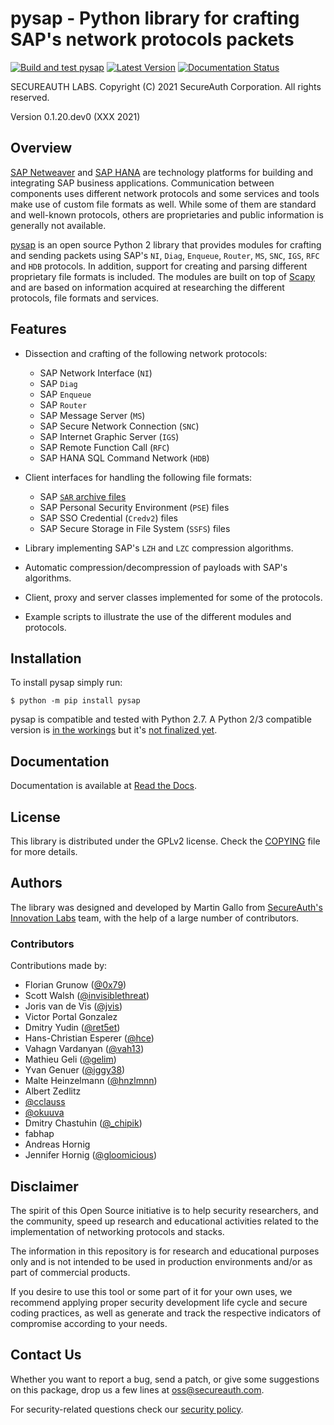 pysap - Python library for crafting SAP's network protocols packets
===================================================================

[![Build and test pysap](https://github.com/SecureAuthCorp/pysap/workflows/Build%20and%20test%20pysap/badge.svg)](https://github.com/SecureAuthCorp/pysap/actions?query=workflow%3A%22Build+and+test+pysap%22)
[![Latest Version](https://img.shields.io/pypi/v/pysap.svg)](https://pypi.python.org/pypi/pysap/)
[![Documentation Status](http://readthedocs.org/projects/pysap/badge/?version=latest)](http://pysap.readthedocs.io/en/latest/?badge=latest)

SECUREAUTH LABS. Copyright (C) 2021 SecureAuth Corporation. All rights reserved.

Version 0.1.20.dev0 (XXX 2021)


Overview
--------

[SAP Netweaver](https://www.sap.com/platform/netweaver/index.epx) and
[SAP HANA](https://www.sap.com/products/hana.html) are technology platforms for
building and integrating SAP business applications. Communication between components
uses different network protocols and some services and tools make use of custom file
formats as well. While some of them are standard and well-known protocols, others
are proprietaries and public information is generally not available.

[pysap](https://www.secureauth.com/labs/open-source-tools/pysap)
is an open source Python 2 library that provides modules for crafting and sending packets
using SAP's `NI`, `Diag`, `Enqueue`, `Router`, `MS`, `SNC`, `IGS`, `RFC` and `HDB`
protocols. In addition, support for creating and parsing different proprietary file
formats is included. The modules are built on top of [Scapy](https://scapy.net/) and are
based on information acquired at researching the different protocols, file formats
and services.


Features
--------

* Dissection and crafting of the following network protocols:

    * SAP Network Interface (`NI`)
    * SAP `Diag`
    * SAP `Enqueue`
    * SAP `Router`
    * SAP Message Server (`MS`)
    * SAP Secure Network Connection (`SNC`)
    * SAP Internet Graphic Server (`IGS`)
    * SAP Remote Function Call (`RFC`)
    * SAP HANA SQL Command Network (`HDB`)

* Client interfaces for handling the following file formats:

    * SAP [`SAR` archive files](https://www.iana.org/assignments/media-types/application/vnd.sar)
    * SAP Personal Security Environment (`PSE`) files
    * SAP SSO Credential (`Credv2`) files
    * SAP Secure Storage in File System (`SSFS`) files

* Library implementing SAP's `LZH` and `LZC` compression algorithms.

* Automatic compression/decompression of payloads with SAP's algorithms.

* Client, proxy and server classes implemented for some of the protocols.

* Example scripts to illustrate the use of the different modules and protocols.


Installation
------------

To install pysap simply run:

    $ python -m pip install pysap

pysap is compatible and tested with Python 2.7. A Python 2/3 compatible version
is [in the workings](https://github.com/SecureAuthCorp/pysap/tree/python2-3) but
it's [not finalized yet](https://github.com/SecureAuthCorp/pysap/projects/1).

Documentation
-------------

Documentation is available at [Read the Docs](https://pysap.readthedocs.io/en/latest/).


License
-------

This library is distributed under the GPLv2 license. Check the [COPYING](COPYING)
file for more details.


Authors
-------

The library was designed and developed by Martin Gallo from [SecureAuth's Innovation
Labs](https://www.secureauth.com/labs/) team, with the help of a large number of
contributors.

### Contributors ###

Contributions made by:

  * Florian Grunow ([@0x79](https://twitter.com/0x79))
  * Scott Walsh ([@invisiblethreat](https://github.com/invisiblethreat))
  * Joris van de Vis ([@jvis](https://twitter.com/jvis))
  * Victor Portal Gonzalez
  * Dmitry Yudin ([@ret5et](https://github.com/ret5et))
  * Hans-Christian Esperer ([@hce](https://github.com/hce))
  * Vahagn Vardanyan ([@vah13](https://github.com/vah13))
  * Mathieu Geli ([@gelim](https://github.com/gelim))
  * Yvan Genuer ([@iggy38](https://github.com/iggy38))
  * Malte Heinzelmann ([@hnzlmnn](https://github.com/hnzlmnn))
  * Albert Zedlitz
  * [@cclauss](https://github.com/cclauss)
  * [@okuuva](https://github.com/okuuva)
  * Dmitry Chastuhin ([@_chipik](https://twitter.com/_chipik))
  * fabhap
  * Andreas Hornig
  * Jennifer Hornig ([@gloomicious](https://github.com/gloomicious))

Disclaimer
----------

The spirit of this Open Source initiative is to help security researchers,
and the community, speed up research and educational activities related to
the implementation of networking protocols and stacks.

The information in this repository is for research and educational purposes
only and is not intended to be used in production environments and/or as part
of commercial products.

If you desire to use this tool or some part of it for your own uses, we
recommend applying proper security development life cycle and secure coding
practices, as well as generate and track the respective indicators of
compromise according to your needs.


Contact Us
----------

Whether you want to report a bug, send a patch, or give some suggestions
on this package, drop us a few lines at oss@secureauth.com.

For security-related questions check our [security policy](SECURITY.md).

